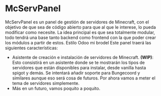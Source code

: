 # McServPanel

McServPanel es un panel de gestión de servidores de Minecraft, con el objetivo de que sea de código abierto para que al que le interese, lo pueda modificar como necesite.
La idea principal es que sea totalmente modular, todo tendrá una base tanto backend como frontend con la que poder crear los módulos a partir de estos. Estilo Odoo mi brodel
Este panel traerá las siguientes características:
 + Asistente de creación e instalación de servidores de Minecraft. **(WIP)**: 
   Esto consistirá en un asistente donde se te mostrarán los tipos de servidores que están disponibles para instalar, desde vanilla hasta spigot y demás. Se intentará añadir soporte para Bungecoord y similares aunque eso será cosa de futuros. Por ahora vamos a meter el tema de servidores simplemente.
 + Más en un futuro, vamos poquito a poquito.

